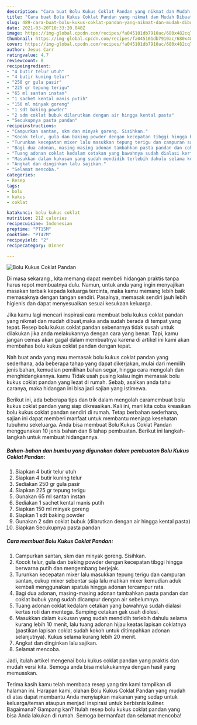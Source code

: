 ```yaml
---
description: "Cara buat Bolu Kukus Coklat Pandan yang nikmat dan Mudah Dibuat"
title: "Cara buat Bolu Kukus Coklat Pandan yang nikmat dan Mudah Dibuat"
slug: 489-cara-buat-bolu-kukus-coklat-pandan-yang-nikmat-dan-mudah-dibuat
date: 2021-03-20T10:33:20.048Z
image: https://img-global.cpcdn.com/recipes/fa045101db7910ac/680x482cq70/bolu-kukus-coklat-pandan-foto-resep-utama.jpg
thumbnail: https://img-global.cpcdn.com/recipes/fa045101db7910ac/680x482cq70/bolu-kukus-coklat-pandan-foto-resep-utama.jpg
cover: https://img-global.cpcdn.com/recipes/fa045101db7910ac/680x482cq70/bolu-kukus-coklat-pandan-foto-resep-utama.jpg
author: Jesus Carr
ratingvalue: 4.7
reviewcount: 8
recipeingredient:
- "4 butir telur utuh"
- "4 butir kuning telur"
- "250 gr gula pasir"
- "225 gr tepung terigu"
- "65 ml santan instan"
- "1 sachet kental manis putih"
- "150 ml minyak goreng"
- "1 sdt baking powder"
- "2 sdm coklat bubuk dilarutkan dengan air hingga kental pasta"
- "Secukupnya pasta pandan"
recipeinstructions:
- "Campurkan santan, skm dan minyak goreng. Sisihkan."
- "Kocok telur, gula dan baking powder dengan kecepatan tibggi hingga berwarna putih dan mengembang berjejak."
- "Turunkan kecepatan mixer lalu masukkan tepung terigu dan campuran santan, cukup mixer sebentar saja lalu matikan mixer kemudian aduk kembali menggunakan spatula hingga adonan tercampur rata."
- "Bagi dua adonan, masing-masing adonan tambahkan pasta pandan dan coklat bubuk yang sudah dicampur dengan air sebelumnya."
- "Tuang adonan coklat kedalam cetakan yang bawahnya sudah dialasi kertas roti dan mentega. Samping cetakan gak usah diolesi."
- "Masukkan dalam kukusan yang sudah mendidih terlebih dahulu selama kurang lebih 10 menit, lalu tuang adonan hijau keatas lapisan coklatnya (pastikan lapisan coklat sudah kokoh untuk ditimpahkan adonan selanjutnya). Kukus selama kurang lebih 20 menit."
- "Angkat dan dinginkan lalu sajikan."
- "Selamat mencoba."
categories:
- Resep
tags:
- bolu
- kukus
- coklat

katakunci: bolu kukus coklat 
nutrition: 212 calories
recipecuisine: Indonesian
preptime: "PT15M"
cooktime: "PT47M"
recipeyield: "2"
recipecategory: Dinner

---
```



![Bolu Kukus Coklat Pandan](https://img-global.cpcdn.com/recipes/fa045101db7910ac/680x482cq70/bolu-kukus-coklat-pandan-foto-resep-utama.jpg)

Di masa  sekarang , kita memang dapat membeli hidangan praktis tanpa harus repot membuatnya dulu. Namun, untuk anda yang ingin menyajikan masakan terbaik kepada keluarga tercinta, maka kamu memang lebih baik memasaknya dengan tangan sendiri. Pasalnya, memasak sendiri jauh lebih higienis dan dapat menyesuaikan sesuai kesukaan keluarga.

Jika kamu lagi mencari inspirasi cara membuat bolu kukus coklat pandan yang nikmat dan mudah dibuat,maka anda sudah berada di tempat yang tepat. Resep bolu kukus coklat pandan  sebenarnya tidak susah untuk dilakukan jika anda melakukannya dengan cara yang benar. Tapi, kamu jangan cemas akan gagal dalam membuatnya 
karena di artikel ini kami akan membahas bolu kukus coklat pandan dengan tepat.  



Nah buat anda yang mau memasak bolu kukus coklat pandan yang sederhana, ada beberapa tahap yang dapat dikerjakan, mulai dari memilih jenis bahan, kemudian pemilihan bahan segar, hingga cara mengolah dan menghidangkannya. kamu Tidak usah pusing kalau ingin memasak bolu kukus coklat pandan yang lezat di rumah. Sebab, asalkan anda  tahu caranya, maka hidangan ini bisa jadi sajian yang istimewa.

Berikut ini, ada beberapa tips dan trik dalam mengolah caramembuat bolu kukus coklat pandan yang siap dikreasikan. Kali ini, mari kita coba kreasikan bolu kukus coklat pandan sendiri di rumah. Tetap berbahan sederhana, sajian ini dapat memberi manfaat untuk membantu menjaga kesehatan tubuhmu sekeluarga. Anda bisa membuat Bolu Kukus Coklat Pandan menggunakan 10 jenis bahan dan 8 tahap pembuatan. Berikut ini langkah-langkah untuk membuat hidangannya.

<!--inarticleads1-->

##### Bahan-bahan dan bumbu yang digunakan dalam pembuatan Bolu Kukus Coklat Pandan:

1. Siapkan 4 butir telur utuh
1. Siapkan 4 butir kuning telur
1. Sediakan 250 gr gula pasir
1. Siapkan 225 gr tepung terigu
1. Gunakan 65 ml santan instan
1. Sediakan 1 sachet kental manis putih
1. Siapkan 150 ml minyak goreng
1. Siapkan 1 sdt baking powder
1. Gunakan 2 sdm coklat bubuk (dilarutkan dengan air hingga kental pasta)
1. Siapkan Secukupnya pasta pandan




<!--inarticleads2-->

##### Cara membuat Bolu Kukus Coklat Pandan:

1. Campurkan santan, skm dan minyak goreng. Sisihkan.
1. Kocok telur, gula dan baking powder dengan kecepatan tibggi hingga berwarna putih dan mengembang berjejak.
1. Turunkan kecepatan mixer lalu masukkan tepung terigu dan campuran santan, cukup mixer sebentar saja lalu matikan mixer kemudian aduk kembali menggunakan spatula hingga adonan tercampur rata.
1. Bagi dua adonan, masing-masing adonan tambahkan pasta pandan dan coklat bubuk yang sudah dicampur dengan air sebelumnya.
1. Tuang adonan coklat kedalam cetakan yang bawahnya sudah dialasi kertas roti dan mentega. Samping cetakan gak usah diolesi.
1. Masukkan dalam kukusan yang sudah mendidih terlebih dahulu selama kurang lebih 10 menit, lalu tuang adonan hijau keatas lapisan coklatnya (pastikan lapisan coklat sudah kokoh untuk ditimpahkan adonan selanjutnya). Kukus selama kurang lebih 20 menit.
1. Angkat dan dinginkan lalu sajikan.
1. Selamat mencoba.




Jadi, itulah artikel mengenai  bolu kukus coklat pandan  yang praktis dan mudah versi kita. Semoga anda bisa melakukannya dengan hasil yang memuaskan. 

Terima kasih kamu telah membaca resep yang tim kami tampilkan di halaman ini. Harapan kami, olahan  Bolu Kukus Coklat Pandan yang mudah di atas dapat membantu Anda menyiapkan makanan yang sedap untuk keluarga/teman ataupun menjadi inspirasi untuk berbisnis kuliner. Bagaimana? Gampang kan? Itulah resep bolu kukus coklat pandan yang bisa Anda lakukan di rumah. Semoga bermanfaat dan selamat mencoba!

